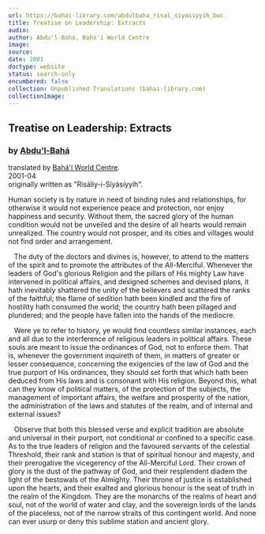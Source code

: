 ```yaml
---
url: https://bahai-library.com/abdulbaha_risal_siyasiyyih_bwc
title: Treatise on Leadership: Extracts
audio: 
author: Abdu'l-Bahá, Bahá'í World Centre
image: 
source: 
date: 2001
doctype: website
status: search-only
encumbered: false
collection: Unpublished Translations (bahai-library.com)
collectionImage: 
---
```



## Treatise on Leadership: Extracts

### by [Abdu'l-Bahá](https://bahai-library.com/author/Abdu'l-Bahá)

translated by [Bahá'í World Centre](https://bahai-library.com/author/Bahá'í%20World%20Centre).  
2001-04  
originally written as "Risáliy-i-Síyásíyyih".


Human society is by nature in need of binding rules and relationships, for otherwise it would not experience peace and protection, nor enjoy happiness and security. Without them, the sacred glory of the human condition would not be unveiled and the desire of all hearts would remain unrealized. The country would not prosper, and its cities and villages would not find order and arrangement.

   The duty of the doctors and divines is, however, to attend to the matters of the spirit and to promote the attributes of the All-Merciful. Whenever the leaders of God's glorious Religion and the pillars of His mighty Law have intervened in political affairs, and designed schemes and devised plans, it hath inevitably shattered the unity of the believers and scattered the ranks of the faithful; the flame of sedition hath been kindled and the fire of hostility hath consumed the world; the country hath been pillaged and plundered; and the people have fallen into the hands of the mediocre.

   Were ye to refer to history, ye would find countless similar instances, each and all due to the interference of religious leaders in political affairs. These souls are meant to issue the ordinances of God, not to enforce them. That is, whenever the government inquireth of them, in matters of greater or lesser consequence, concerning the exigencies of the law of God and the true purport of His ordinances, they should set forth that which hath been deduced from His laws and is consonant with His religion. Beyond this, what can they know of political matters, of the protection of the subjects, the management of important affairs, the welfare and prosperity of the nation, the administration of the laws and statutes of the realm, and of internal and external issues?

   Observe that both this blessed verse and explicit tradition are absolute and universal in their purport, not conditional or confined to a specific case. As to the true leaders of religion and the favoured servants of the celestial Threshold, their rank and station is that of spiritual honour and majesty, and their prerogative the vicegerency of the All-Merciful Lord. Their crown of glory is the dust of the pathway of God, and their resplendent diadem the light of the bestowals of the Almighty. Their throne of justice is established upon the hearts, and their exalted and glorious honour is the seat of truth in the realm of the Kingdom. They are the monarchs of the realms of heart and soul, not of the world of water and clay, and the sovereign lords of the lands of the placeless, not of the narrow straits of this contingent world. And none can ever usurp or deny this sublime station and ancient glory.